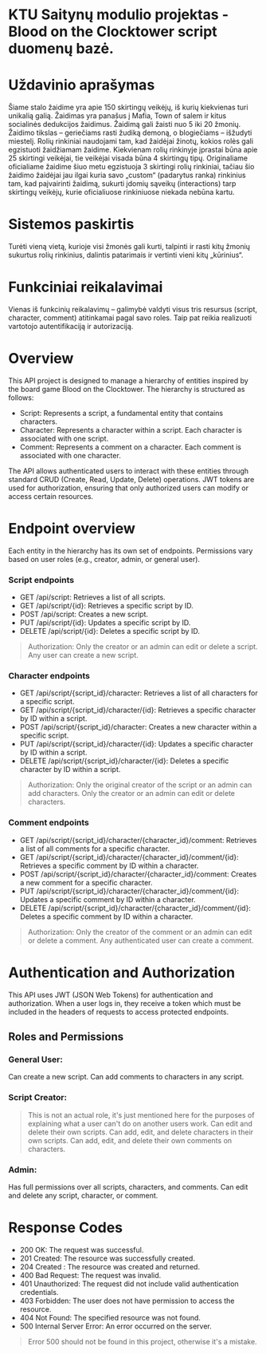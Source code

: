 # KTU Saitynų modulio projektas - Blood on the Clocktower script duomenų bazė.

# Uždavinio aprašymas 
Šiame stalo žaidime yra apie 150 skirtingų veikėjų, iš kurių kiekvienas turi unikalią galią. Žaidimas yra panašus į Mafia, Town of salem ir kitus socialinės dedukcijos žaidimus. Žaidimą gali žaisti nuo 5 iki 20 žmonių. Žaidimo tikslas – geriečiams rasti žudiką demoną, o blogiečiams – išžudyti miestelį.
Rolių rinkiniai naudojami tam, kad žaidėjai žinotų, kokios rolės gali egzistuoti žaidžiamam žaidime. Kiekvienam rolių rinkinyje įprastai būna apie 25 skirtingi veikėjai, tie veikėjai visada būna 4 skirtingų tipų.
Originaliame oficialiame žaidime šiuo metu egzistuoja 3 skirtingi rolių rinkiniai, tačiau šio žaidimo žaidėjai jau ilgai kuria savo „custom“ (padarytus ranka) rinkinius tam, kad paįvairinti žaidimą, sukurti įdomių sąveikų (interactions) tarp skirtingų veikėjų, kurie oficialiuose rinkiniuose niekada nebūna kartu.

# Sistemos paskirtis 
Turėti vieną vietą, kurioje visi žmonės gali kurti, talpinti ir rasti kitų žmonių sukurtus rolių rinkinius, dalintis patarimais ir vertinti vieni kitų „kūrinius“.

# Funkciniai reikalavimai
Vienas iš funkcinių reikalavimų – galimybė valdyti visus tris resursus (script, character, comment) atitinkamai pagal savo roles. Taip pat reikia realizuoti vartotojo autentifikaciją ir autorizaciją.

# Overview
This API project is designed to manage a hierarchy of entities inspired by the board game Blood on the Clocktower. The hierarchy is structured as follows:

- Script: Represents a script, a fundamental entity that contains characters.
- Character: Represents a character within a script. Each character is associated with one script.
- Comment: Represents a comment on a character. Each comment is associated with one character.

The API allows authenticated users to interact with these entities through standard CRUD (Create, Read, Update, Delete) operations. JWT tokens are used for authorization, ensuring that only authorized users can modify or access certain resources.

# Endpoint overview
Each entity in the hierarchy has its own set of endpoints. Permissions vary based on user roles (e.g., creator, admin, or general user).

### Script endpoints
- GET /api/script: Retrieves a list of all scripts.
- GET /api/script/{id}: Retrieves a specific script by ID.
- POST /api/script: Creates a new script.
- PUT /api/script/{id}: Updates a specific script by ID.
- DELETE /api/script/{id}: Deletes a specific script by ID.
> Authorization: Only the creator or an admin can edit or delete a script. Any user can create a new script.

### Character endpoints
- GET /api/script/{script_id}/character: Retrieves a list of all characters for a specific script.
- GET /api/script/{script_id}/character/{id}: Retrieves a specific character by ID within a script.
- POST /api/script/{script_id}/character: Creates a new character within a specific script.
- PUT /api/script/{script_id}/character/{id}: Updates a specific character by ID within a script.
- DELETE /api/script/{script_id}/character/{id}: Deletes a specific character by ID within a script.
> Authorization: Only the original creator of the script or an admin can add characters. Only the creator or an admin can edit or delete characters.

### Comment endpoints
- GET /api/script/{script_id}/character/{character_id}/comment: Retrieves a list of all comments for a specific character.
- GET /api/script/{script_id}/character/{character_id}/comment/{id}: Retrieves a specific comment by ID within a character.
- POST /api/script/{script_id}/character/{character_id}/comment: Creates a new comment for a specific character.
- PUT /api/script/{script_id}/character/{character_id}/comment/{id}: Updates a specific comment by ID within a character.
- DELETE /api/script/{script_id}/character/{character_id}/comment/{id}: Deletes a specific comment by ID within a character.
> Authorization: Only the creator of the comment or an admin can edit or delete a comment. Any authenticated user can create a comment.

# Authentication and Authorization
This API uses JWT (JSON Web Tokens) for authentication and authorization. When a user logs in, they receive a token which must be included in the headers of requests to access protected endpoints.

## Roles and Permissions
### General User:
Can create a new script.
Can add comments to characters in any script.

### Script Creator:
> This is not an actual role, it's just mentioned here for the purposes of explaining what a user can't do on another users work.
Can edit and delete their own scripts.
Can add, edit, and delete characters in their own scripts.
Can add, edit, and delete their own comments on characters.

### Admin:
Has full permissions over all scripts, characters, and comments.
Can edit and delete any script, character, or comment.

# Response Codes
- 200 OK: The request was successful.
- 201 Created: The resource was successfully created.
- 204 Created : The resource was created and returned.
- 400 Bad Request: The request was invalid.
- 401 Unauthorized: The request did not include valid authentication credentials.
- 403 Forbidden: The user does not have permission to access the resource.
- 404 Not Found: The specified resource was not found.
- 500 Internal Server Error: An error occurred on the server.
> Error 500 should not be found in this project, otherwise it's a mistake.
